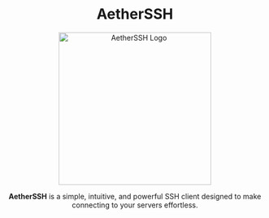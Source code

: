 <h1 align="center"> AetherSSH </h1>
<p align="center">
  <img src="https://github.com/user-attachments/assets/18c798e4-a53e-4f3e-b267-13f840a7da78" alt="AetherSSH Logo" width="300" height="300" />
</p>

<p align="center">
  <strong>AetherSSH</strong> is a simple, intuitive, and powerful SSH client designed to make connecting to your servers effortless.
</p>
